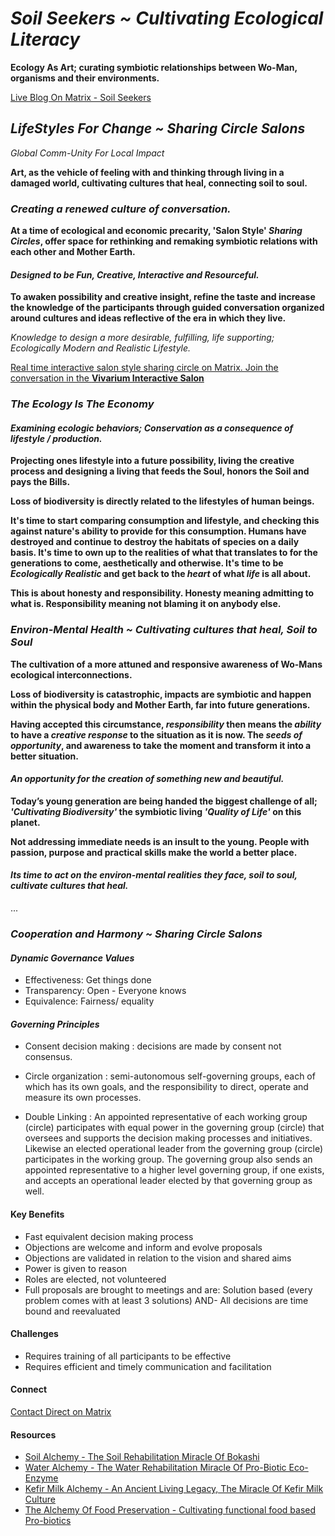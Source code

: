 # *Soil Seekers ~ Cultivating Ecological Literacy*

**Ecology As Art; curating symbiotic relationships between Wo-Man, organisms and their environments.**

[Live Blog On Matrix - Soil Seekers](https://matrix.to/#/!EwezVvVjpxKVCMIuRM:matrix.org?via=matrix.org&via=kde.org&via=converser.eu)

## *LifeStyles For Change ~ Sharing Circle Salons*
*Global Comm-Unity For Local Impact*

**Art, as the vehicle of feeling with and thinking through living in a damaged world, cultivating cultures that heal, connecting soil to soul.**

### *Creating a renewed culture of conversation.*

**At a time of ecological and economic precarity, 'Salon Style' *Sharing Circles*, offer space for rethinking and remaking symbiotic relations with each other and Mother Earth.**

#### *Designed to be Fun, Creative, Interactive and Resourceful.*

**To awaken possibility and creative insight, refine the taste and increase the knowledge of the participants through guided conversation organized around cultures and ideas reflective of the era in which they live.**

*Knowledge to design a more desirable, fulfilling, life supporting; Ecologically Modern and Realistic Lifestyle.*

[Real time interactive salon style sharing circle on Matrix. Join the conversation in the **Vivarium Interactive Salon**](https://matrix.to/#/!LSpVaMCiYQehpJONFF:matrix.org?via=matrix.org&via=t2bot.io&via=stux.chat)

### *The Ecology Is The Economy*

#### *Examining ecologic behaviors; Conservation as a consequence of lifestyle / production.*

**Projecting ones lifestyle into a future possibility, living the creative process and designing a living that feeds the Soul, honors the Soil and pays the Bills.**

**Loss of biodiversity is directly related to the lifestyles of human beings.**

**It's time to start comparing consumption and lifestyle, and checking this against nature's ability to provide for this consumption. Humans have destroyed and continue to destroy the habitats of species on a daily basis. It's time to own up to the realities of what that translates to for the generations to come, aesthetically and otherwise. It's time to be *Ecologically Realistic* and get back to the *heart* of what *life* is all about.** 

**This is about honesty and responsibility. Honesty meaning admitting to what is. Responsibility meaning not blaming it on anybody else.**

### *Environ-Mental Health ~ Cultivating cultures that heal, Soil to Soul*

**The cultivation of a more attuned and responsive awareness of Wo-Mans ecological interconnections.**

**Loss of biodiversity is catastrophic, impacts are symbiotic and happen within the physical body and Mother Earth, far into future generations.**

**Having accepted this circumstance, *responsibility* then means the *ability* to have a *creative response* to the situation as it is now. The *seeds of opportunity*, and awareness to take the moment and transform it into a better situation.** 

#### *An opportunity for the creation of something new and beautiful.*

**Today’s young generation are being handed the biggest challenge of all; *'Cultivating Biodiversity'* the symbiotic living *'Quality of Life'* on this planet.**

**Not addressing immediate needs is an insult to the young. People with passion, purpose and practical skills make the world a better place.** 

#### *Its time to act on the environ-mental realities they face, soil to soul, cultivate cultures that heal.*

...


### *Cooperation and Harmony ~ Sharing Circle Salons*

#### *Dynamic Governance Values*
- Effectiveness: Get things done
- Transparency: Open - Everyone knows
- Equivalence: Fairness/ equality

#### *Governing Principles*
- Consent decision making : decisions are made by consent not consensus.

- Circle organization : semi-autonomous self-governing groups, each of which has its own goals, and the responsibility to direct, operate and measure its own processes.

- Double Linking : An appointed representative of each working group (circle) participates with equal power in the governing group (circle) that oversees and supports the decision making processes and initiatives. Likewise an elected operational leader from the governing group (circle) participates in the working group. The governing group also sends an appointed representative to a higher level governing group, if one exists, and accepts an operational leader elected by that governing group as well.

#### Key Benefits
- Fast equivalent decision making process
- Objections are welcome and inform and evolve proposals
- Objections are validated in relation to the vision and shared aims
- Power is given to reason
- Roles are elected, not volunteered
- Full proposals are brought to meetings and are: Solution based (every problem comes with at least 3 solutions) AND- All decisions are time bound and reevaluated

#### Challenges
- Requires training of all participants to be effective
- Requires efficient and timely communication and facilitation

#### Connect
[Contact Direct on Matrix](https://matrix.to/#/!ibYXXCkubbZiWtkmhX:matrix.org?via=matrix.org)

#### Resources
- [Soil Alchemy - The Soil Rehabilitation Miracle Of Bokashi](./lifeStylesForChange/soilAlchemy.md)
- [Water Alchemy - The Water Rehabilitation Miracle Of Pro-Biotic Eco-Enzyme](./lifeStylesForChange/waterAlchemy.md)
- [Kefir Milk Alchemy - An Ancient Living Legacy, The Miracle Of Kefir Milk Culture](./lifeStylesForChange/kefirMilkAlchemy.md)
- [The Alchemy Of Food Preservation - Cultivating functional food based Pro-biotics](./lifeStylesForChange/lactoFermentbBasicMethod.md)
